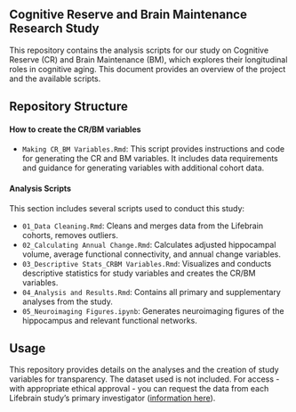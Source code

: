 ## Cognitive Reserve and Brain Maintenance Research Study

This repository contains the analysis scripts for our study on Cognitive Reserve (CR) and Brain Maintenance (BM), which explores their longitudinal roles in cognitive aging. This document provides an overview of the project and the available scripts.

## Repository Structure

#### How to create the CR/BM variables

- `Making CR_BM Variables.Rmd`: This script provides instructions and code for generating the CR and BM variables. It includes data requirements and guidance for generating variables with additional cohort data.

#### Analysis Scripts

This section includes several scripts used to conduct this study:

- `01_Data Cleaning.Rmd`: Cleans and merges data from the Lifebrain cohorts, removes outliers.
- `02_Calculating Annual Change.Rmd`: Calculates adjusted hippocampal volume, average functional connectivity, and annual change variables.
- `03_Descriptive Stats_CRBM Variables.Rmd`: Visualizes and conducts descriptive statistics for study variables and creates the CR/BM variables.
- `04_Analysis and Results.Rmd`: Contains all primary and supplementary analyses from the study.
- `05_Neuroimaging Figures.ipynb`: Generates neuroimaging figures of the hippocampus and relevant functional networks.

## Usage

This repository provides details on the analyses and the creation of study variables for transparency. The dataset used is not included. For access - with appropriate ethical approval - you can request the data from each Lifebrain study’s primary investigator ([information here](https://www.lifebrain.uio.no/about/lifebrain-researchers/)).